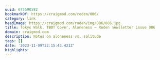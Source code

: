 ```yaml
---
uuid: 675590582
bookmarkOf: https://craigmod.com/roden/086/
category: link
headImage: https://craigmod.com/roden/img/086/086.jpg
title: Tokyo Walk, TBOT Cover, Aloneness — Roden newsletter issue 086
domain: craigmod.com
description: Notes on aloneness vs. solitude
tags: []
date: '2023-11-09T22:15:43.421Z'
highlights: 
---
```



